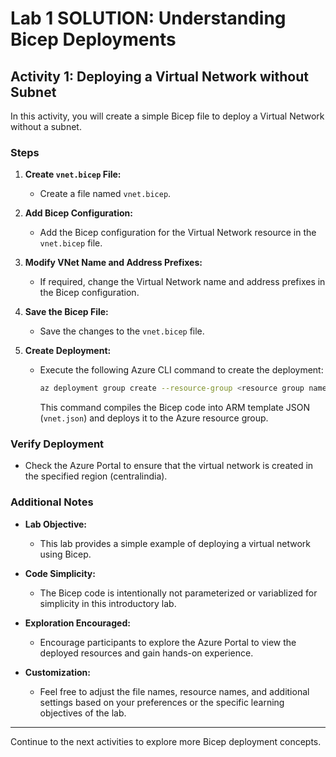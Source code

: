 # Lab 1 SOLUTION: Understanding Bicep Deployments

## Activity 1: Deploying a Virtual Network without Subnet

In this activity, you will create a simple Bicep file to deploy a Virtual Network without a subnet.

### Steps

1. **Create `vnet.bicep` File:**
   - Create a file named `vnet.bicep`.

2. **Add Bicep Configuration:**
   - Add the Bicep configuration for the Virtual Network resource in the `vnet.bicep` file.

3. **Modify VNet Name and Address Prefixes:**
   - If required, change the Virtual Network name and address prefixes in the Bicep configuration.

4. **Save the Bicep File:**
   - Save the changes to the `vnet.bicep` file.

5. **Create Deployment:**
   - Execute the following Azure CLI command to create the deployment:
     ```bash
     az deployment group create --resource-group <resource group name> --template-file <path>/vnet.bicep
     ```
     This command compiles the Bicep code into ARM template JSON (`vnet.json`) and deploys it to the Azure resource group.

### Verify Deployment

- Check the Azure Portal to ensure that the virtual network is created in the specified region (centralindia).

### Additional Notes

- **Lab Objective:**
  - This lab provides a simple example of deploying a virtual network using Bicep.

- **Code Simplicity:**
  - The Bicep code is intentionally not parameterized or variablized for simplicity in this introductory lab.

- **Exploration Encouraged:**
  - Encourage participants to explore the Azure Portal to view the deployed resources and gain hands-on experience.

- **Customization:**
  - Feel free to adjust the file names, resource names, and additional settings based on your preferences or the specific learning objectives of the lab.

---

Continue to the next activities to explore more Bicep deployment concepts.
